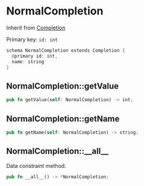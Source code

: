 # NormalCompletion

Inherit from [Completion](./Completion.md)

Primary key: `id: int`

```rust
schema NormalCompletion extends Completion {
  @primary id: int,
  name: string
}
```
## NormalCompletion::getValue

```rust
pub fn getValue(self: NormalCompletion) -> int;
```
## NormalCompletion::getName

```rust
pub fn getName(self: NormalCompletion) -> string;
```
## NormalCompletion::\_\_all\_\_

Data constraint method.

```rust
pub fn __all__() -> *NormalCompletion;
```
